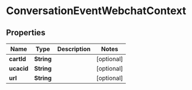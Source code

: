

# ConversationEventWebchatContext


## Properties

| Name | Type | Description | Notes |
|------------ | ------------- | ------------- | -------------|
|**cartId** | **String** |  |  [optional] |
|**ucacid** | **String** |  |  [optional] |
|**url** | **String** |  |  [optional] |



